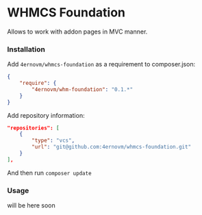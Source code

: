 WHMCS Foundation
======

Allows to work with addon pages in MVC manner.


### Installation

Add `4ernovm/whmcs-foundation` as a requirement to composer.json:

```json
{
    "require": {
        "4ernovm/whm-foundation": "0.1.*"
    }
}
```

Add repository information:

```json
"repositories": [
    {
        "type": "vcs",
        "url": "git@github.com:4ernovm/whmcs-foundation.git"
    }
],
```

And then run `composer update`


### Usage

will be here soon
